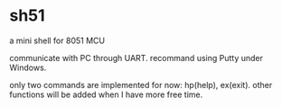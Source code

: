 # sh51
a mini shell for 8051 MCU

communicate with PC through UART.
recommand using Putty under Windows.

only two commands are implemented for now: hp(help), ex(exit).
other functions will be added when I have more free time.
